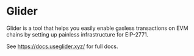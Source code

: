 # Glider
Glider is a tool that helps you easily enable gasless transactions on EVM
chains by setting up painless infrastructure for EIP-2771.

See https://docs.useglider.xyz/ for full docs.
